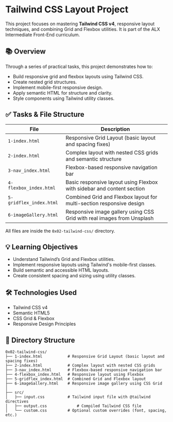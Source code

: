 # Tailwind CSS Layout Project

This project focuses on mastering **Tailwind CSS v4**, responsive layout techniques, and combining Grid and Flexbox utilities. It is part of the ALX Intermediate Front-End curriculum.

## 📚 Overview

Through a series of practical tasks, this project demonstrates how to:

- Build responsive grid and flexbox layouts using Tailwind CSS.
- Create nested grid structures.
- Implement mobile-first responsive design.
- Apply semantic HTML for structure and clarity.
- Style components using Tailwind utility classes.

## ✅ Tasks & File Structure

| File                   | Description                                                                 |
|------------------------|-----------------------------------------------------------------------------|
| `1-index.html`         | Responsive Grid Layout (basic layout and spacing fixes)                     |
| `2-index.html`         | Complex layout with nested CSS grids and semantic structure                 |
| `3-nav_index.html`     | Flexbox-based responsive navigation bar                                     |
| `4-flexbox_index.html` | Basic responsive layout using Flexbox with sidebar and content section      |
| `5-gridflex_index.html`| Combined Grid and Flexbox layout for multi-section responsive design        |
| `6-imageGallery.html`  | Responsive image gallery using CSS Grid with real images from Unsplash      |

All files are inside the `0x02-tailwind-css/` directory.

## 💡 Learning Objectives

- Understand Tailwind’s Grid and Flexbox utilities.
- Implement responsive layouts using Tailwind's mobile-first classes.
- Build semantic and accessible HTML layouts.
- Create consistent spacing and sizing using utility classes.

## 🛠️ Technologies Used

- Tailwind CSS v4
- Semantic HTML5
- CSS Grid & Flexbox
- Responsive Design Principles

## 📁 Directory Structure

```
0x02-tailwind-css/
├── 1-index.html           # Responsive Grid Layout (basic layout and spacing fixes)
├── 2-index.html           # Complex layout with nested CSS grids
├── 3-nav_index.html       # Flexbox-based responsive navigation bar
├── 4-flexbox_index.html   # Responsive layout using Flexbox
├── 5-gridflex_index.html  # Combined Grid and Flexbox layout
├── 6-imageGallery.html    # Responsive image gallery using CSS Grid
│ 
├── src/
│   ├── input.css          # Tailwind input file with @tailwind directives
│   ├── output.css             # Compiled Tailwind CSS file
│   └── custom.css         # Optional custom overrides (font, spacing, etc.)
```

